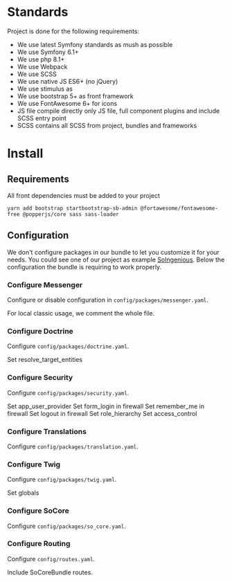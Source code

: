 # Standards

Project is done for the following requirements:

- We use latest Symfony standards as mush as possible
- We use Symfony 6.1+
- We use php 8.1+
- We use Webpack
- We use SCSS
- We use native JS ES6+ (no jQuery)
- We use stimulus as
- We use bootstrap 5+ as front framework
- We use FontAwesome 6+ for icons
- JS file compile directly only JS file, full component plugins and include SCSS entry point
- SCSS contains all SCSS from project, bundles and frameworks

# Install

## Requirements

All front dependencies must be added to your project

```
yarn add bootstrap startbootstrap-sb-admin @fortawesome/fontawesome-free @popperjs/core sass sass-loader
```

## Configuration

We don't configure packages in our bundle to let you customize it for your needs.
You could see one of our project as example [SoIngenious](https://github.com/Sowapps/symfony-so-ingenious-demo/tree/main/config/packages).
Below the configuration the bundle is requiring to work properly.

### Configure Messenger

Configure or disable configuration in `config/packages/messenger.yaml`.

For local classic usage, we comment the whole file.

### Configure Doctrine

Configure `config/packages/doctrine.yaml`.

Set resolve_target_entities

### Configure Security

Configure `config/packages/security.yaml`.

Set app_user_provider
Set form_login in firewall
Set remember_me in firewall
Set logout in firewall
Set role_hierarchy
Set access_control

### Configure Translations

Configure `config/packages/translation.yaml`.

### Configure Twig

Configure `config/packages/twig.yaml`.

Set globals

### Configure SoCore

Configure `config/packages/so_core.yaml`.

### Configure Routing

Configure `config/routes.yaml`.

Include SoCoreBundle routes.



